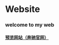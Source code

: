 # Website
### welcome to my web
#### [预览网站（奔驰官网）](https://chinastark.github.io/Website/qidian/index.html)
